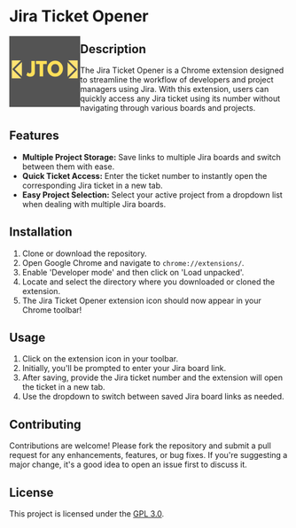 # Jira Ticket Opener

<img align="left" alt="Twitter" width="128px" src="./images/icon128.png" />

## Description

The Jira Ticket Opener is a Chrome extension designed to streamline the workflow of developers and project managers using Jira. With this extension, users can quickly access any Jira ticket using its number without navigating through various boards and projects.

## Features

- **Multiple Project Storage:** Save links to multiple Jira boards and switch between them with ease.
- **Quick Ticket Access:** Enter the ticket number to instantly open the corresponding Jira ticket in a new tab.
- **Easy Project Selection:** Select your active project from a dropdown list when dealing with multiple Jira boards.


## Installation

1. Clone or download the repository.
2. Open Google Chrome and navigate to `chrome://extensions/`.
3. Enable 'Developer mode' and then click on 'Load unpacked'.
4. Locate and select the directory where you downloaded or cloned the extension.
5. The Jira Ticket Opener extension icon should now appear in your Chrome toolbar!

## Usage

1. Click on the extension icon in your toolbar.
2. Initially, you'll be prompted to enter your Jira board link.
3. After saving, provide the Jira ticket number and the extension will open the ticket in a new tab.
4. Use the dropdown to switch between saved Jira board links as needed.

## Contributing

Contributions are welcome! Please fork the repository and submit a pull request for any enhancements, features, or bug fixes. If you're suggesting a major change, it's a good idea to open an issue first to discuss it.

## License

This project is licensed under the [GPL 3.0](LICENSE).
